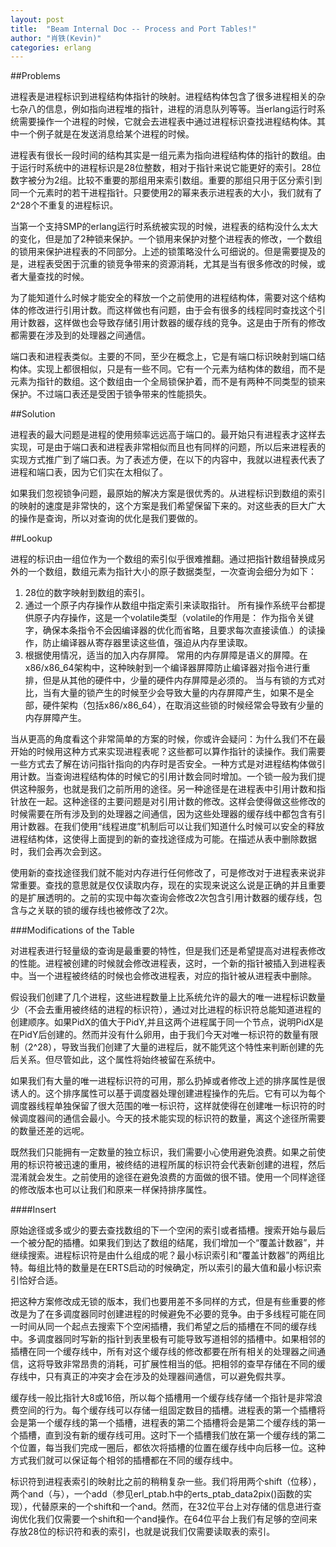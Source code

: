 ```yaml
---
layout: post
title:  "Beam Internal Doc -- Process and Port Tables!"
author: "肖铁(Kevin)"
categories: erlang
---
```


##Problems

进程表是进程标识到进程结构体指针的映射。进程结构体包含了很多进程相关的杂七杂八的信息，例如指向进程堆的指针，进程的消息队列等等。当erlang运行时系统需要操作一个进程的时候，它就会去进程表中通过进程标识查找进程结构体。其中一个例子就是在发送消息给某个进程的时候。

进程表有很长一段时间的结构其实是一组元素为指向进程结构体的指针的数组。由于运行时系统中的进程标识是28位整数，相对于指针来说它能更好的索引。28位数字被分为2组。比较不重要的那组用来索引数组。重要的那组只用于区分索引到同一个元素时的若干进程指针。只要使用2的幂来表示进程表的大小，我们就有了2^28个不重复的进程标识。

当第一个支持SMP的erlang运行时系统被实现的时候，进程表的结构没什么太大的变化，但是加了2种锁来保护。一个锁用来保护对整个进程表的修改，一个数组的锁用来保护进程表的不同部分。上述的锁策略没什么可细说的。但是需要提及的是，进程表受困于沉重的锁竞争带来的资源消耗，尤其是当有很多修改的时候，或者大量查找的时候。

为了能知道什么时候才能安全的释放一个之前使用的进程结构体，需要对这个结构体的修改进行引用计数。而这样做也有问题，由于会有很多的线程同时查找这个引用计数器，这样做也会导致存储引用计数器的缓存线的竞争。这是由于所有的修改都需要在涉及到的处理器之间通信。

端口表和进程表类似。主要的不同，至少在概念上，它是有端口标识映射到端口结构体。实现上都很相似，只是有一些不同。它有一个元素为结构体的数组，而不是元素为指针的数组。这个数组由一个全局锁保护着，而不是有两种不同类型的锁来保护。不过端口表还是受困于锁争带来的性能损失。

##Solution

进程表的最大问题是进程的使用频率远远高于端口的。最开始只有进程表才这样去实现，可是由于端口表和进程表非常相似而且也有同样的问题，所以后来进程表的实现方式推广到了端口表。为了表述方便，在以下的内容中，我就以进程表代表了进程和端口表，因为它们实在太相似了。

如果我们忽视锁争问题，最原始的解决方案是很优秀的。从进程标识到数组的索引的映射的速度是非常快的，这个方案是我们希望保留下来的。对这些表的巨大广大的操作是查询，所以对查询的优化是我们要做的。

##Lookup

进程的标识由一组位作为一个数组的索引似乎很难推翻。通过把指针数组替换成另外的一个数组，数组元素为指针大小的原子数据类型，一次查询会细分为如下：

1. 28位的数字映射到数组的索引。
2. 通过一个原子内存操作从数组中指定索引来读取指针。
	所有操作系统平台都提供原子内存操作，这是一个volatile类型（volatile的作用是： 作为指令关键字，确保本条指令不会因编译器的优化而省略，且要求每次直接读值.）的读操作，防止编译器从寄存器里读这些值，强迫从内存里读取。
3. 根据使用情况，适当的加入内存屏障。
	常用的内存屏障是语义的屏障。在x86/x86_64架构中，这种映射到一个编译器屏障防止编译器对指令进行重排，但是从其他的硬件中，少量的硬件内存屏障是必须的。
	当与有锁的方式对比，当有大量的锁产生的时候至少会导致大量的内存屏障产生，如果不是全部，硬件架构（包括x86/x86_64），在取消这些锁的时候经常会导致有少量的内存屏障产生。

当从更高的角度看这个非常简单的方案的时候，你或许会疑问：为什么我们不在最开始的时候用这种方式来实现进程表呢？这些都可以算作指针的读操作。我们需要一些方式去了解在访问指针指向的内存时是否安全。一种方式是对进程结构体做引用计数。当查询进程结构体的时候它的引用计数会同时增加。一个锁一般为我们提供这种服务，也就是我们之前所用的途径。另一种途径是在进程表中引用计数和指针放在一起。这种途径的主要问题是对引用计数的修改。这样会使得做这些修改的时候需要在所有涉及到的处理器之间通信，因为这些处理器的缓存线中都包含有引用计数器。在我们使用“线程进度”机制后可以让我们知道什么时候可以安全的释放进程结构体，这使得上面提到的新的查找途径成为可能。在描述从表中删除数据时，我们会再次会到这。

使用新的查找途径我们就不能对内存进行任何修改了，可是修改对于进程表来说非常重要。查找的意思就是仅仅读取内存，现在的实现来说这么说是正确的并且重要的是扩展透明的。之前的实现中每次查询会修改2次包含引用计数器的缓存线，包含与之关联的锁的缓存线也被修改了2次。

###Modifications of the Table

对进程表进行轻量级的查询是最重要的特性，但是我们还是希望提高对进程表修改的性能。进程被创建的时候就会修改进程表，这时，一个新的指针被插入到进程表中。当一个进程被终结的时候也会修改进程表，对应的指针被从进程表中删除。

假设我们创建了几个进程，这些进程数量上比系统允许的最大的唯一进程标识数量少（不会去重用被终结的进程的标识符），通过对比进程的标识符总能知道进程的创建顺序。如果PidX的值大于PidY,并且这两个进程属于同一个节点，说明PidX是在PidY后创建的。然而并没有什么卵用，由于我们今天对唯一标识符的数量有限制（2^28），导致当我们创建了大量的进程后，就不能凭这个特性来判断创建的先后关系。但尽管如此，这个属性将始终被留在系统中。

如果我们有大量的唯一进程标识符的可用，那么扔掉或者修改上述的排序属性是很诱人的。这个排序属性可以基于调度器处理创建进程操作的先后。它有可以为每个调度器线程单独保留了很大范围的唯一标识符，这样就使得在创建唯一标识符的时候调度器间的通信会最小。今天的技术能实现的标识符的数量，离这个途径所需要的数量还差的远呢。

既然我们只能拥有一定数量的独立标识，我们需要小心使用避免浪费。如果之前使用的标识符被迅速的重用，被终结的进程所属的标识符会代表新创建的进程，然后混淆就会发生。之前使用的途径在避免浪费的方面做的很不错。使用一个同样途径的修改版本也可以让我们和原来一样保持排序属性。

####Insert

原始途径或多或少的要去查找数组的下一个空闲的索引或者插槽。搜索开始与最后一个被分配的插槽。如果我们到达了数组的结尾，我们增加一个“覆盖计数器”，并继续搜索。进程标识符是由什么组成的呢？最小标识索引和“覆盖计数器”的两组比特。每组比特的数量是在ERTS启动的时候确定，所以索引的最大值和最小标识索引恰好合适。

把这种方案修改成无锁的版本，我们也要用差不多同样的方式，但是有些重要的修改是为了在多调度器同时创建进程的时候避免不必要的竞争。由于多线程可能在同一时间从同一个起点去搜索下个空闲插槽，我们希望之后的插槽在不同的缓存线中。多调度器同时写新的指针到表里极有可能导致写道相邻的插槽中。如果相邻的插槽在同一个缓存线中，所有对这个缓存线的修改都要在所有相关的处理器之间通信，这将导致非常昂贵的消耗，可扩展性相当的低。把相邻的查早存储在不同的缓存线中，只有真正的冲突才会在涉及的处理器间通信，可以避免假共享。

缓存线一般比指针大8或16倍，所以每个插槽用一个缓存线存储一个指针是非常浪费空间的行为。每个缓存线可以存储一组固定数目的插槽。进程表的第一个插槽将会是第一个缓存线的第一个插槽，进程表的第二个插槽将会是第二个缓存线的第一个插槽，直到没有新的缓存线可用。这时下一个插槽我们放在第一个缓存线的第二个位置，每当我们完成一圈后，都依次将插槽的位置在缓存线中向后移一位。这种方式我们就可以保证每个相邻的插槽都在不同的缓存线中。

标识符到进程表索引的映射比之前的稍稍复杂一些。我们将用两个shift（位移），两个and（与），一个add（参见erl_ptab.h中的erts_ptab_data2pix()函数的实现），代替原来的一个shift和一个and。然而，在32位平台上对存储的信息进行查询优化我们仅需要一个shift和一个and操作。在64位平台上我们有足够的空间来存放28位的标识符和表的索引，也就是说我们仅需要读取表的索引。
